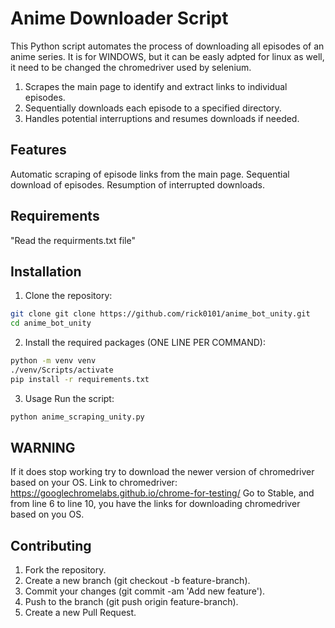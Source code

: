 # Anime Downloader Script

This Python script automates the process of downloading all episodes of an anime series. It is for WINDOWS, but it can be easly adpted for linux as well, it need to be changed the chromedriver used by selenium.

1. Scrapes the main page to identify and extract links to individual episodes.
2. Sequentially downloads each episode to a specified directory.
3. Handles potential interruptions and resumes downloads if needed.


## Features
Automatic scraping of episode links from the main page.
Sequential download of episodes.
Resumption of interrupted downloads.


## Requirements
"Read the requirments.txt file"


## Installation

1. Clone the repository:
``` bash
git clone git clone https://github.com/rick0101/anime_bot_unity.git
cd anime_bot_unity
```

2. Install the required packages (ONE LINE PER COMMAND):
``` bash
python -m venv venv
./venv/Scripts/activate
pip install -r requirements.txt
```

3. Usage
Run the script:
``` bash
python anime_scraping_unity.py
```

## WARNING

If it does stop working try to download the newer version of chromedriver based on your OS.
Link to chromedriver: https://googlechromelabs.github.io/chrome-for-testing/
Go to Stable, and from line 6 to line 10, you have the links for downloading chromedriver based on you OS.


## Contributing

1. Fork the repository.
2. Create a new branch (git checkout -b feature-branch).
3. Commit your changes (git commit -am 'Add new feature').
4. Push to the branch (git push origin feature-branch).
5. Create a new Pull Request.
